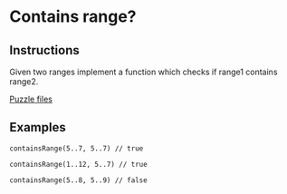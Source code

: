 # Contains range?

## Instructions

Given two ranges implement a function which checks if range1 contains range2.

[Puzzle files](.)

## Examples

```
containsRange(5..7, 5..7) // true

containsRange(1..12, 5..7) // true

containsRange(5..8, 5..9) // false
```

